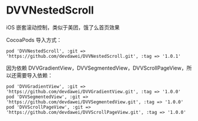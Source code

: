 # DVVNestedScroll
iOS 嵌套滚动控制，类似于美团，饿了么首页效果

CocoaPods 导入方式：
```
pod 'DVVNestedScroll', :git => 'https://github.com/devdawei/DVVNestedScroll.git', :tag => '1.0.1'
```

因为依赖 DVVGradientView，DVVSegmentedView，DVVScrollPageView，所以还需要导入依赖：
```
pod 'DVVGradientView', :git => 'https://github.com/devdawei/DVVGradientView.git', :tag => '1.0.0'
pod 'DVVSegmentedView', :git => 'https://github.com/devdawei/DVVSegmentedView.git', :tag => '1.0.0'
pod 'DVVScrollPageView', :git => 'https://github.com/devdawei/DVVScrollPageView.git', :tag => '1.0.0'
```
